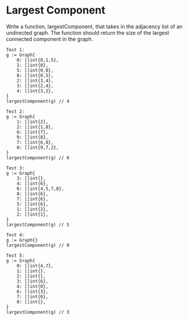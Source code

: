 # Largest Component

Write a function, largestComponent, that takes in the adjacency list of an undirected graph. The function should return the size of the largest connected component in the graph.

```
Test 1:
g := Graph{
	0: []int{8,1,5},
	1: []int{0},
	5: []int{0,8},
	8: []int{0,5},
	2: []int{3,4},
	3: []int{2,4},
	4: []int{3,2},
}
largestComponent(g) // 4
```

```
Test 2:
g := Graph{
	1: []int{2},
	2: []int{1,8},
	6: []int{7},
	9: []int{8},
	7: []int{6,8},
	8: []int{9,7,2},
}
largestComponent(g) // 6
```

```
Test 3:
g := Graph{
	3: []int{},
	4: []int{6},
	6: []int{4,5,7,8},
	8: []int{6},
	7: []int{6},
	5: []int{6},
	1: []int{2},
	2: []int{1},
}
largestComponent(g) // 5
```

```
Test 4:
g := Graph{}
largestComponent(g) // 0
```

```
Test 5:
g := Graph{
	0: []int{4,7},
	1: []int{},
	2: []int{},
	3: []int{6},
	4: []int{0},
	6: []int{3},
	7: []int{0},
	8: []int{},
}
largestComponent(g) // 3
```